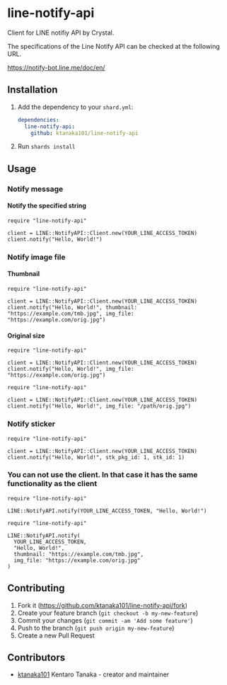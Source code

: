 # line-notify-api

Client for LINE notifiy API by Crystal.

The specifications of the Line Notify API can be checked at the following URL.

https://notify-bot.line.me/doc/en/

## Installation

1. Add the dependency to your `shard.yml`:

   ```yaml
   dependencies:
     line-notify-api:
       github: ktanaka101/line-notify-api
   ```

2. Run `shards install`

## Usage

### Notify message

#### Notify the specified string

```crystal
require "line-notify-api"

client = LINE::NotifyAPI::Client.new(YOUR_LINE_ACCESS_TOKEN)
client.notify("Hello, World!")
```

### Notify image file

#### Thumbnail

```crystal
require "line-notify-api"

client = LINE::NotifyAPI::Client.new(YOUR_LINE_ACCESS_TOKEN)
client.notify("Hello, World!", thumbnail: "https://example.com/tmb.jpg", img_file: "https://example.com/orig.jpg")
```

#### Original size

```crystal
require "line-notify-api"

client = LINE::NotifyAPI::Client.new(YOUR_LINE_ACCESS_TOKEN)
client.notify("Hello, World!", img_file: "https://example.com/orig.jpg")
```

```crystal
require "line-notify-api"

client = LINE::NotifyAPI::Client.new(YOUR_LINE_ACCESS_TOKEN)
client.notify("Hello, World!", img_file: "/path/orig.jpg")
```

### Notify sticker

```crystal
require "line-notify-api"

client = LINE::NotifyAPI::Client.new(YOUR_LINE_ACCESS_TOKEN)
client.notify("Hello, World!", stk_pkg_id: 1, stk_id: 1)
```

### You can not use the client. In that case it has the same functionality as the client

```crystal
require "line-notify-api"

LINE::NotifyAPI.notify(YOUR_LINE_ACCESS_TOKEN, "Hello, World!")
```

```crystal
require "line-notify-api"

LINE::NotifyAPI.notify(
  YOUR_LINE_ACCESS_TOKEN,
  "Hello, World!",
  thumbnail: "https://example.com/tmb.jpg",
  img_file: "https://example.com/orig.jpg"
)
```

## Contributing

1. Fork it (<https://github.com/ktanaka101/line-notify-api/fork>)
2. Create your feature branch (`git checkout -b my-new-feature`)
3. Commit your changes (`git commit -am 'Add some feature'`)
4. Push to the branch (`git push origin my-new-feature`)
5. Create a new Pull Request

## Contributors

- [ktanaka101](https://github.com/ktanaka101) Kentaro Tanaka - creator and maintainer
